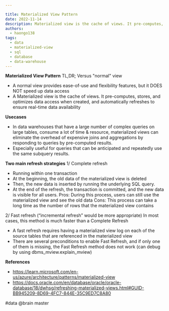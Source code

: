 ```yaml
---

title: Materialized View Pattern
date: 2022-11-14
description: Materialized view is the cache of views. It pre-computes, stores, and optimizes data access when created, and automatically refreshes to ensure real-time data availability.
authors:
  - haongo138
tags:
  - data
  - materialized-view
  - sql
  - database
  - data-warehouse
---
```


**Materialized View Pattern**
TL,DR;
Versus "normal" view

- A normal view provides ease-of-use and flexibility features, but it DOES NOT speed up data access
- A Materialized view is the cache of views. It pre-computes, stores, and optimizes data access when created, and automatically refreshes to ensure real-time data availability

**Usecases**

- In data warehouses that have a large number of complex queries on large tables, consume a lot of time & resource, materialized views can eliminate the overhead of expensive joins and aggregations by responding to queries by pre-computed results.
- Especially useful for queries that can be anticipated and repeatedly use the same subquery results.

**Two main refresh strategies**
1/ Complete refresh

- Running within one transaction
- At the beginning, the old data of the materialized view is deleted
- Then, the new data is inserted by running the underlying SQL query.
- At the end of the refresh, the transaction is committed, and the new data is visible for all users.
  Pros: During this process, users can still use the materialized view and see the old data
  Cons: This process can take a long time as the number of rows that the materialized view contains

2/ Fast refresh (“incremental refresh” would be more appropriate)
In most cases, this method is much faster than a Complete Refresh

- A fast refresh requires having a materialized view log on each of the source tables that are referenced in the materialized view
- There are several preconditions to enable Fast Refresh, and if only one of them is missing, the Fast Refresh method does not work (can debug by using dbms_mview.explain_mview)

**References**

- https://learn.microsoft.com/en-us/azure/architecture/patterns/materialized-view
- https://docs.oracle.com/en/database/oracle/oracle-database/18/dwhsg/refreshing-materialized-views.html#GUID-BB945209-8D69-4FC7-844E-35C9ED7C8A80

#data
@brain master
